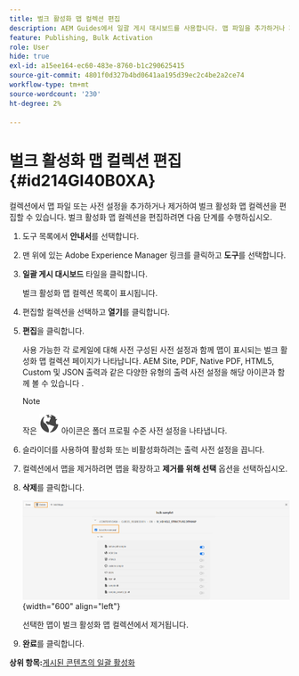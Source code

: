 ```yaml
---
title: 벌크 활성화 맵 컬렉션 편집
description: AEM Guides에서 일괄 게시 대시보드를 사용합니다. 맵 파일을 추가하거나 제거하여 벌크 활성화 맵 컬렉션을 편집하는 방법에 대해 알아봅니다.
feature: Publishing, Bulk Activation
role: User
hide: true
exl-id: a15ee164-ec60-483e-8760-b1c290625415
source-git-commit: 4801f0d327b4bd0641aa195d39ec2c4be2a2ce74
workflow-type: tm+mt
source-wordcount: '230'
ht-degree: 2%

---
```


# 벌크 활성화 맵 컬렉션 편집 {#id214GI40B0XA}

컬렉션에서 맵 파일 또는 사전 설정을 추가하거나 제거하여 벌크 활성화 맵 컬렉션을 편집할 수 있습니다. 벌크 활성화 맵 컬렉션을 편집하려면 다음 단계를 수행하십시오.

1. 도구 목록에서 **안내서**&#x200B;를 선택합니다.

1. 맨 위에 있는 Adobe Experience Manager 링크를 클릭하고 **도구**&#x200B;를 선택합니다.

1. **일괄 게시 대시보드** 타일을 클릭합니다.

   벌크 활성화 맵 컬렉션 목록이 표시됩니다.

1. 편집할 컬렉션을 선택하고 **열기**&#x200B;를 클릭합니다.

1. **편집**&#x200B;을 클릭합니다.

   사용 가능한 각 로케일에 대해 사전 구성된 사전 설정과 함께 맵이 표시되는 벌크 활성화 맵 컬렉션 페이지가 나타납니다.
AEM Site, PDF, Native PDF, HTML5, Custom 및 JSON 출력과 같은 다양한 유형의 출력 사전 설정을 해당 아이콘과 함께 볼 수 있습니다
.

   >[!NOTE]
   >
   > 작은 ![](images/global-preset-icon.svg) 아이콘은 폴더 프로필 수준 사전 설정을 나타냅니다.


1. 슬라이더를 사용하여 활성화 또는 비활성화하려는 출력 사전 설정을 끕니다.

1. 컬렉션에서 맵을 제거하려면 맵을 확장하고 **제거를 위해 선택** 옵션을 선택하십시오.

1. **삭제**&#x200B;를 클릭합니다.

   ![](images/bulk-activation-delete-map.png){width="600" align="left"}

   선택한 맵이 벌크 활성화 맵 컬렉션에서 제거됩니다.

1. **완료**&#x200B;를 클릭합니다.


**상위 항목:**&#x200B;[&#x200B;게시된 콘텐츠의 일괄 활성화](conf-bulk-activation.md)
